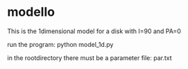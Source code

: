 # modello
This is the 1dimensional model for a disk with I=90 and PA=0


run the program:
python model_1d.py

in the rootdirectory there must be a parameter file: par.txt
